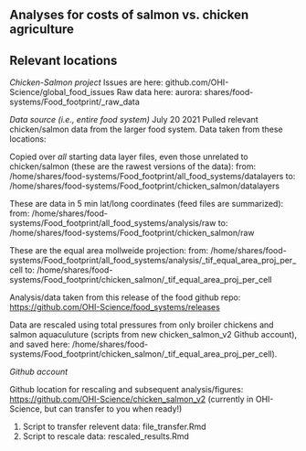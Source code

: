 ## Analyses for costs of salmon vs. chicken agriculture

## Relevant locations

*Chicken-Salmon project*
Issues are here: github.com/OHI-Science/global_food_issues
Raw data here: aurora: shares/food-systems/Food_footprint/_raw_data

*Data source (i.e., entire food system)*
July 20 2021
Pulled relevant chicken/salmon data from the larger food system.
Data taken from these locations:

Copied over *all* starting data layer files, even those unrelated to chicken/salmon (these are the rawest versions of the data):
from: /home/shares/food-systems/Food_footprint/all_food_systems/datalayers
to: /home/shares/food-systems/Food_footprint/chicken_salmon/datalayers


These are data in 5 min lat/long coordinates (feed files are summarized):
from: /home/shares/food-systems/Food_footprint/all_food_systems/analysis/raw
to:
/home/shares/food-systems/Food_footprint/chicken_salmon/raw

These are the equal area mollweide projection:
from: /home/shares/food-systems/Food_footprint/all_food_systems/analysis/_tif_equal_area_proj_per_cell
to: /home/shares/food-systems/Food_footprint/chicken_salmon/_tif_equal_area_proj_per_cell

Analysis/data taken from this release of the food github repo:
https://github.com/OHI-Science/food_systems/releases

Data are rescaled using total pressures from only broiler chickens and salmon aquaculuture (scripts from new chicken_salmon_v2 Github account), and saved here: /home/shares/food-systems/Food_footprint/chicken_salmon/_tif_equal_area_proj_per_cell).

*Github account*

Github location for rescaling and subsequent analysis/figures:
https://github.com/OHI-Science/chicken_salmon_v2
(currently in OHI-Science, but can transfer to you when ready!)

1. Script to transfer relevent data: file_transfer.Rmd
2. Script to rescale data: rescaled_results.Rmd

